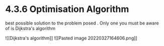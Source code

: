 # 4.3.6 Optimisation Algorithm
best possible solution to the problem posed . Only one you must be aware of is Dijkstra's algorithm

![[Dijkstra's algorithm]]
![[Pasted image 20220327164606.png]]

